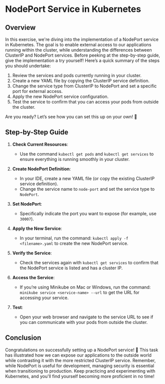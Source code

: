 # NodePort Service in Kubernetes

## Overview

In this exercise, we're diving into the implementation of a NodePort service in Kubernetes. The goal is to enable external access to our applications running within the cluster, while understanding the differences between ClusterIP and NodePort services. Before peeking at the step-by-step guide, give the implementation a try yourself! Here’s a quick summary of the steps you should undertake:

1. Review the services and pods currently running in your cluster.
2. Create a new YAML file by copying the ClusterIP service definition.
3. Change the service type from ClusterIP to NodePort and set a specific port for external access.
4. Apply the new NodePort service configuration.
5. Test the service to confirm that you can access your pods from outside the cluster.

Are you ready? Let’s see how you can set this up on your own! 🚀

## Step-by-Step Guide

1. **Check Current Resources**:

   - Use the command `kubectl get pods` and `kubectl get services` to ensure everything is running smoothly in your cluster.

2. **Create NodePort Definition**:

   - In your IDE, create a new YAML file (or copy the existing ClusterIP service definition).
   - Change the service name to `node-port` and set the service type to `NodePort`.

3. **Set NodePort**:

   - Specifically indicate the port you want to expose (for example, use `30007`).

4. **Apply the New Service**:

   - In your terminal, run the command: `kubectl apply -f <filename>.yaml` to create the new NodePort service.

5. **Verify the Service**:

   - Check the services again with `kubectl get services` to confirm that the NodePort service is listed and has a cluster IP.

6. **Access the Service**:

   - If you’re using Minikube on Mac or Windows, run the command: `minikube service <service-name> --url` to get the URL for accessing your service.

7. **Test**:
   - Open your web browser and navigate to the service URL to see if you can communicate with your pods from outside the cluster.

## Conclusion

Congratulations on successfully setting up a NodePort service! 🎉 This task has illustrated how we can expose our applications to the outside world while contrasting it with the more restricted ClusterIP service. Remember, while NodePort is useful for development, managing security is essential when transitioning to production. Keep practicing and experimenting with Kubernetes, and you'll find yourself becoming more proficient in no time!
